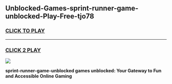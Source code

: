 
## Unblocked-Games-sprint-runner-game-unblocked-Play-Free-tjo78
<h3>
<a href="https://premium76.site?title=sprint-runner-game-unblocked&ref=17A">CLICK TO PLAY</a></h3>
<hr>

<h3>
<a href="https://premium76.site?title=sprint-runner-game-unblocked&ref=17A">CLICK 2 PLAY</a>
  
</h3>

<a href="https://premium76.site?title=sprint-runner-game-unblocked&ref=17A"><img src="https://clearcache.store/games.png"></a>


**sprint-runner-game-unblocked games unblocked: Your Gateway to Fun and Accessible Online Gaming**
